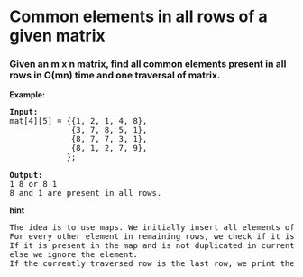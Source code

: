 # Common elements in all rows of a given matrix

### Given an m x n matrix, find all common elements present in all rows in O(mn) time and one traversal of matrix.

<strong> Example: </strong>
<pre><strong>Input:</strong>
mat[4][5] = {{1, 2, 1, 4, 8},
             {3, 7, 8, 5, 1},
             {8, 7, 7, 3, 1},
             {8, 1, 2, 7, 9},
            };

<strong>Output: </strong>
1 8 or 8 1
8 and 1 are present in all rows.</pre>



<strong> hint </strong>
<pre>
The idea is to use maps. We initially insert all elements of the first row in an map.
For every other element in remaining rows, we check if it is present in the map.
If it is present in the map and is not duplicated in current row, we increment count of the element in map by 1, 
else we ignore the element. 
If the currently traversed row is the last row, we print the element if it has appeared m-1 times before.
 </pre>